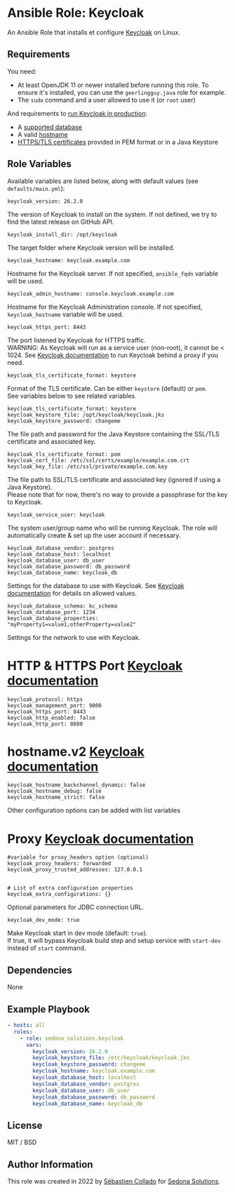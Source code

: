 Ansible Role: Keycloak
=========

An Ansible Role that installs et configure [Keycloak](https://www.keycloak.org/) on Linux.

Requirements
------------

You need:
 - At least OpenJDK 11 or newer installed before running this role. To ensure it's installed, you can use the `geerlingguy.java` role for example.
 - The `sudo` command and a user allowed to use it (or `root` user)

And requirements to [run Keycloak in production](https://www.keycloak.org/server/configuration-production):
 - A [supported database](https://www.keycloak.org/server/db)
 - A valid [hostname](https://www.keycloak.org/server/configuration-production)
 - [HTTPS/TLS certificates](https://www.keycloak.org/server/db) provided in PEM format or in a Java Keystore

Role Variables
--------------

Available variables are listed below, along with default values (see `defaults/main.yml`):

    keycloak_version: 26.2.0

The version of Keycloak to install on the system. If not defined, we try to find the latest release on GitHub API.

    keycloak_install_dir: /opt/keycloak

The target folder where Keycloak version will be installed.

    keycloak_hostname: keycloak.example.com

Hostname for the Keycloak server. If not specified, `ansible_fqdn` variable will be used.

    keycloak_admin_hostname: console.keycloak.example.com

Hostname for the Keycloak Administration console. If not specified, `keycloak_hostname` variable will be used.

    keycloak_https_port: 8443

The port listened by Keycloak for HTTPS traffic.  
WARNING: As Keycloak will run as a service user (non-root), it cannot be < 1024. 
See [Keycloak documentation](https://www.keycloak.org/server/reverseproxy) to run Keycloak behind a proxy if you need. 

    keycloak_tls_certificate_format: keystore

Format of the TLS certificate. Can be either `keystore` (default) or `pem`.  
See variables below to see related variables.

    keycloak_tls_certificate_format: keystore
    keycloak_keystore_file: /opt/keycloak/keycloak.jks
    keycloak_keystore_password: changeme

The file path and password for the Java Keystore containing the SSL/TLS certificate and associated key.

    keycloak_tls_certificate_format: pem
    keycloak_cert_file: /etc/ssl/certs/example/example.com.crt
    keycloak_key_file: /etc/ssl/private/example.com.key

The file path to SSL/TLS certificate and associated key (ignored if using a Java Keystore).  
Please note that for now, there's no way to provide a passphrase for the key to Keycloak.

    keycloak_service_user: keycloak

The system user/group name who will be running Keycloak. The role will automatically create & set up the user account if necessary.

    keycloak_database_vendor: postgres
    keycloak_database_host: localhost
    keycloak_database_user: db_user
    keycloak_database_password: db_password
    keycloak_database_name: keycloak_db

Settings for the database to use with Keycloak. See [Keycloak documentation](https://www.keycloak.org/server/all-config#_database) for details on allowed values.

    keycloak_database_schema: kc_schema
    keycloak_database_port: 1234
    keycloak_database_properties: "myProperty1=value1;otherProperty=value2"

Settings for the network to use with Keycloak.
# HTTP & HTTPS Port [Keycloak documentation](https://www.keycloak.org/server/all-config#_httptls)
    keycloak_protocol: https
    keycloak_management_port: 9000
    keycloak_https_port: 8443
    keycloak_http_enabled: false
    keycloak_http_port: 8080
# hostname.v2 [Keycloak documentation](https://www.keycloak.org/server/all-config#category-hostname_v2)
    keycloak_hostname_backchannel_dynamic: false
    keycloak_hostname_debug: false
    keycloak_hostname_strict: false

Other configuration options can be added with list variables

# Proxy [Keycloak documentation](https://www.keycloak.org/server/all-config#category-proxy)
    #variable for proxy_headers option (optional)
    keycloak_proxy_headers: forwarded
    keycloak_proxy_trusted_addresses: 127.0.0.1


    # List of extra configuration properties
    keycloak_extra_configurations: {}

Optional parameters for JDBC connection URL.

    keycloak_dev_mode: true

Make Keycloak start in dev mode (default: `true`).  
If true, it will bypass Keycloak build step and setup service with `start-dev` instead of `start` command.


Dependencies
------------

None

Example Playbook
----------------

```yaml
- hosts: all
  roles:
    - role: sedona_solutions.keycloak
      vars:
        keycloak_version: 26.2.0
        keycloak_keystore_file: /etc/keycloak/keycloak.jks
        keycloak_keystore_password: changeme
        keycloak_hostname: keycloak.example.com
        keycloak_database_host: localhost
        keycloak_database_vendor: postgres
        keycloak_database_user: db_user
        keycloak_database_password: db_password
        keycloak_database_name: keycloak_db
```

License
-------

MIT / BSD

Author Information
------------------

This role was created in 2022 by [Sébastien Collado](https://github.com/scollado) for [Sedona Solutions](https://github.com/Sedona-Solutions).
